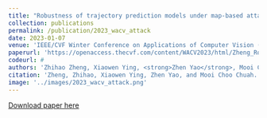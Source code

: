 ```yaml
---
title: "Robustness of trajectory prediction models under map-based attacks"
collection: publications
permalink: /publication/2023_wacv_attack
date: 2023-01-07
venue: 'IEEE/CVF Winter Conference on Applications of Computer Vision (WACV)'
paperurl: 'https://openaccess.thecvf.com/content/WACV2023/html/Zheng_Robustness_of_Trajectory_Prediction_Models_Under_Map-Based_Attacks_WACV_2023_paper.html'
codeurl: #
authors: 'Zhihao Zheng, Xiaowen Ying, <strong>Zhen Yao</strong>, Mooi Choo Chuah'
citation: 'Zheng, Zhihao, Xiaowen Ying, Zhen Yao, and Mooi Choo Chuah. "Robustness of trajectory prediction models under map-based attacks." In Proceedings of the IEEE/CVF Winter Conference on Applications of Computer Vision, pp. 4541-4550. 2023.'
image: '../images/2023_wacv_attack.png'
---
```


[Download paper here](https://openaccess.thecvf.com/content/WACV2023/papers/Zheng_Robustness_of_Trajectory_Prediction_Models_Under_Map-Based_Attacks_WACV_2023_paper.pdf)
